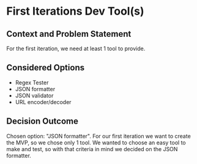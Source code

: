 # First Iterations Dev Tool(s)

## Context and Problem Statement

For the first iteration, we need at least 1 tool to provide.

## Considered Options

- Regex Tester
- JSON formatter
- JSON validator
- URL encoder/decoder

## Decision Outcome

Chosen option: "JSON formatter". For our first iteration we want to create the MVP, so we chose only 1 tool. We wanted to choose an easy tool to make and test, so with that criteria in mind we decided on the JSON formatter.
